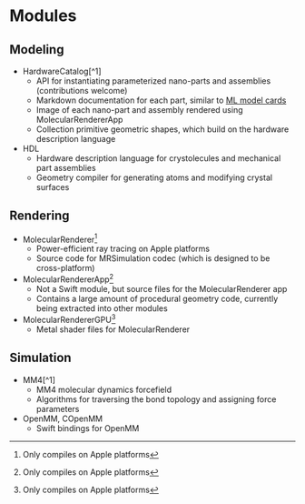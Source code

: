 # Modules

## Modeling

- HardwareCatalog[^1]
  - API for instantiating parameterized nano-parts and assemblies (contributions welcome)
  - Markdown documentation for each part, similar to [ML model cards](https://modelcards.withgoogle.com/about)
  - Image of each nano-part and assembly rendered using MolecularRendererApp
  - Collection primitive geometric shapes, which build on the hardware description language
- HDL
  - Hardware description language for crystolecules and mechanical part assemblies
  - Geometry compiler for generating atoms and modifying crystal surfaces

## Rendering

- MolecularRenderer[^2]
  - Power-efficient ray tracing on Apple platforms
  - Source code for MRSimulation codec (which is designed to be cross-platform)
- MolecularRendererApp[^2]
  - Not a Swift module, but source files for the MolecularRenderer app
  - Contains a large amount of procedural geometry code, currently being extracted into other modules
- MolecularRendererGPU[^2]
  - Metal shader files for MolecularRenderer

## Simulation

- MM4[^1]
  - MM4 molecular dynamics forcefield
  - Algorithms for traversing the bond topology and assigning force parameters
- OpenMM, COpenMM
  - Swift bindings for OpenMM

[^2]: Only compiles on Apple platforms

